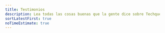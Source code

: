 ```yaml
---
title: Testimonios
description: Lea todas las cosas buenas que la gente dice sobre Techqueria!
sortLatestFirst: true
noTimeEstimate: true
---
```

